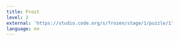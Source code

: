 ```yaml
---
title: Frost
level: 2
external: 'https://studio.code.org/s/frozen/stage/1/puzzle/1'
language: nn
---
```

